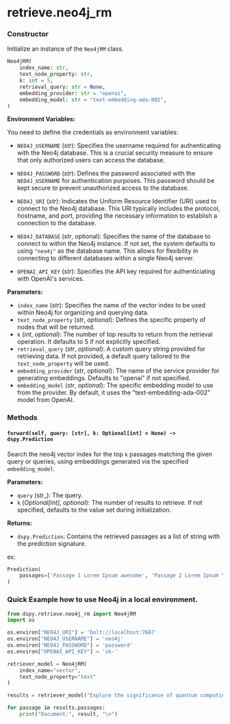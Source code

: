 
# retrieve.neo4j_rm

### Constructor

Initialize an instance of the `Neo4jRM` class.

```python
Neo4jRM(
    index_name: str,
    text_node_property: str,
    k: int = 5,
    retrieval_query: str = None,
    embedding_provider: str = "openai",
    embedding_model: str = "text-embedding-ada-002",
)
```

**Environment Variables:**

You need to define the credentials as environment variables:

- `NEO4J_USERNAME` (_str_): Specifies the username required for authenticating with the Neo4j database. This is a crucial security measure to ensure that only authorized users can access the database.

- `NEO4J_PASSWORD` (_str_): Defines the password associated with the `NEO4J_USERNAME` for authentication purposes. This password should be kept secure to prevent unauthorized access to the database.

- `NEO4J_URI` (_str_): Indicates the Uniform Resource Identifier (URI) used to connect to the Neo4j database. This URI typically includes the protocol, hostname, and port, providing the necessary information to establish a connection to the database.

- `NEO4J_DATABASE` (_str_, optional): Specifies the name of the database to connect to within the Neo4j instance. If not set, the system defaults to using `"neo4j"` as the database name. This allows for flexibility in connecting to different databases within a single Neo4j server.

- `OPENAI_API_KEY` (_str_): Specifies the API key required for authenticiating with OpenAI's services.

**Parameters:**
- `index_name` (_str_): Specifies the name of the vector index to be used within Neo4j for organizing and querying data.
- `text_node_property` (_str_, _optional_): Defines the specific property of nodes that will be returned.
- `k` (_int_, _optional_): The number of top results to return from the retrieval operation. It defaults to 5 if not explicitly specified.
- `retrieval_query` (_str_, _optional_): A custom query string provided for retrieving data. If not provided, a default query tailored to the `text_node_property` will be used.
- `embedding_provider` (_str_, _optional_): The name of the service provider for generating embeddings. Defaults to "openai" if not specified.
- `embedding_model` (_str_, _optional_): The specific embedding model to use from the provider. By default, it uses the "text-embedding-ada-002" model from OpenAI.


### Methods

#### `forward(self, query: [str], k: Optional[int] = None) -> dspy.Prediction`

Search the neo4j vector index for the top `k` passages matching the given query or queries, using embeddings generated via the specified `embedding_model`.

**Parameters:**
- `query` (str_): The query.
- `k` (_Optional[int]_, _optional_): The number of results to retrieve. If not specified, defaults to the value set during initialization.

**Returns:**
- `dspy.Prediction`: Contains the retrieved passages as a list of string with the prediction signature.

ex:
```python
Prediction(
    passages=['Passage 1 Lorem Ipsum awesome', 'Passage 2 Lorem Ipsum Youppidoo', 'Passage 3 Lorem Ipsum Yassssss']
)
```

### Quick Example how to use Neo4j in a local environment. 


```python
from dspy.retrieve.neo4j_rm import Neo4jRM
import os

os.environ["NEO4J_URI"] = 'bolt://localhost:7687'
os.environ["NEO4J_USERNAME"] = 'neo4j'
os.environ["NEO4J_PASSWORD"] = 'password'
os.environ["OPENAI_API_KEY"] = 'sk-'

retriever_model = Neo4jRM(
    index_name="vector",
    text_node_property="text"
)

results = retriever_model("Explore the significance of quantum computing", k=3)

for passage in results.passages:
    print("Document:", result, "\n")
```
